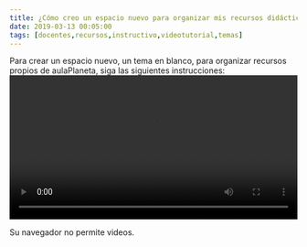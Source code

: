 ```yaml
---
title: ¿Cómo creo un espacio nuevo para organizar mis recursos didácticos?
date: 2019-03-13 00:05:00
tags: [docentes,recursos,instructivo,videotutorial,temas]
---
```

Para crear un espacio nuevo, un tema en blanco, para organizar recursos propios de aulaPlaneta, siga las siguientes instrucciones:
<video controls="controls" style="width: 100%">
  <source type="video/mp4" src="../vids/05_TemaNuevo.mp4"></source>
  <p>Su navegador no permite videos.</p>
</video>